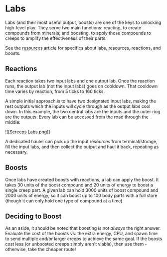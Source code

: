 # Labs

Labs (and their most useful output, boosts) are one of the keys to unlocking high-level play. They serve two main functions: reacting, to create compounds from minerals; and boosting, to apply those compounds to creeps to amplify the effectiveness of their parts.

See the [resources](https://docs.screeps.com/resources.html) article for specifics about labs, resources, reactions, and boosts.

## Reactions

Each reaction takes two input labs and one output lab. Once the reaction runs, the output lab (not the input labs) goes on cooldown. That cooldown time varies by reaction, from 5 ticks to 160 ticks.

A simple initial approach is to have two designated input labs, making the rest outputs which the inputs will cycle through as the output labs cool down. In this example, the two central labs are the inputs and the outer ring are the outputs. Every lab can be accessed from the road through the middle:

![[Screeps Labs.png]]

A dedicated hauler can pick up the input resources from terminal/storage, fill the input labs, and then collect the output and haul it back, repeating as necessary.

## Boosts

Once labs have created boosts with reactions, a lab can apply the boost. It takes 30 units of the boost compound and 20 units of energy to boost a single creep part. A given lab can hold 3000 units of boost compound and 2000 units of energy, so it can boost up to 100 body parts with a full store (though it can only hold one type of compound at a time).

## Deciding to Boost

As an aside, it should be noted that boosting is not *always* the right answer. Evaluate the cost of the boosts vs. the extra energy, CPU, and spawn time to send multiple and/or larger creeps to achieve the same goal. If the boosts cost less (or unboosted creeps simply aren't viable), then use them - otherwise, take the cheaper route!